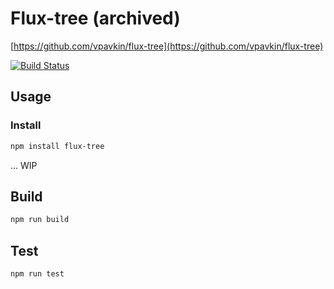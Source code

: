 # Flux-tree (archived)
[https://github.com/vpavkin/flux-tree](https://github.com/vpavkin/flux-tree)

[![Build Status](https://travis-ci.org/vpavkin/flux-tree.svg)](https://travis-ci.org/vpavkin/flux-tree)

## Usage
### Install
```bash
npm install flux-tree
```
... WIP

## Build
```bash
npm run build
```

## Test
```bash
npm run test
```

